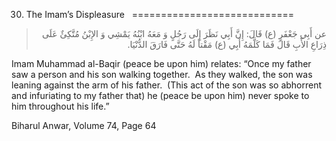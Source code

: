 30. The Imam’s Displeasure  
============================

<blockquote dir="rtl">
  <p>
عن أَبِي جَعْفَرٍ (ع) قَالَ: إِنَّ أَبِي نَظَرَ إِلَى رَجُلٍ وَ مَعَهُ
ابْنُهُ يَمْشِي وَ الإِبْنُ مُتَّكِئٌ عَلَى ذِرَاعِ الأََبِ قَالَ
فَمَا كَلَّمَهُ أَبِي (ع) مَقْتاً لَهُ حَتَّى فَارَقَ الدُّنْيَا.
  </p>
</blockquote>

Imam Muhammad al-Baqir (peace be upon him) relates: “Once my father saw
a person and his son walking together.  As they walked, the son was
leaning against the arm of his father.  (This act of the son was so
abhorrent and infuriating to my father that) he (peace be upon him)
never spoke to him throughout his life.”

Biharul Anwar, Volume 74, Page 64


